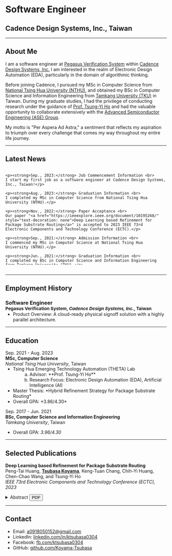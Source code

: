 # Software Engineer
## Cadence Design Systems, Inc., Taiwan
---

## About Me

I am a software engineer at [Pegasus Verification System](https://www.cadence.com/en_US/home/tools/digital-design-and-signoff/silicon-signoff/pegasus-verification-system.html) within [Cadence Design Systems, Inc.](https://www.cadence.com/en_US/home.html)
I am interested in the realm of Electronic Design Automation (EDA), particularly in the domain of algorithmic thinking.

Before joining Cadence, I pursued my MSc in Computer Science from [National Tsing Hua University (NTHU)](https://nthu-en.site.nthu.edu.tw/), and obtained my BSc in Computer Science and Information Engineering from [Tamkang University (TKU)](https://english.tku.edu.tw/) in Taiwan.
During my graduate studies, I had the privilege of conducting research under the guidance of [Prof. Tsung-Yi Ho](https://tsungyiho.github.io/) and had the valuable opportunity to collaborate extensively with the [Advanced Semiconductor Engineering (ASE) Group](https://ase.aseglobal.com/#gsc.tab=0).

My motto is "Per Aspera Ad Astra," a sentiment that reflects my aspiration to triumph over every challenge that comes my way throughout my entire life journey.

---

## Latest News
<div style="overflow: auto; max-height: 300px;">

    <p><strong>Sep., 2023:</strong> Job Commencement Information <br>
    I start my first job as a software engineer at Cadence Design Systems, Inc., Taiwan!</p>

    <p><strong>Aug., 2023:</strong> Graduation Information <br>
    I completed my MSc in Computer Science from National Tsing Hua University (NTHU).</p>

    <p><strong>Nov., 2022:</strong> Paper Acceptance <br>
    Our paper "<a href="https://ieeexplore.ieee.org/document/10195268/" style="text-decoration: none">Deep Learning based Refinement for Package Substrate Routing</a>" is accepted to 2023 IEEE 73rd Electronic Components and Technology Conference (ECTC).</p>
    
    <p><strong>Sep., 2021:</strong> Admission Information <br>
    I commenced my MSc in Computer Science at National Tsing Hua University (NTHU).</p>
    
    <p><strong>Jun., 2021:</strong> Graduation Information <br>
    I completed my BSc in Computer Science and Information Engineering from Tamkang University (TKU).</p>
    
    <p><strong>Sep., 2017:</strong> Admission Information <br>
    I commenced my BSc in Computer Science and Information Engineering at Tamkang University (TKU).</p>
    
</div>
<br>

---

## Employment History

### **Software Engineer** <br> <span style="font-size:smaller;"> Pegasus Verification System, *Cadence Design Systems, Inc.*, Taiwan </span>

<div style="margin-top: -15px;">
<ul>
  <li>Product Overview: A cloud-ready physical signoff solution with a highly parallel architecture.</li>
</ul>
</div>

---

## Education

Sep. 2021 - Aug. 2023 <br> **MSc, Computer Science** <br> *National Tsing Hua University*, Taiwan

<div style="margin-top: -15px;">
<ul>
  <li>Tsing Hua Emerging Technology Automation (THETA) Lab
    <ol style="list-style-type: lower-alpha; padding-bottom: 0;">
    <li style="margin-left:2em">Advisor: **Prof. Tsung-Yi Ho**</li>
    <li style="margin-left:2em; padding-bottom: 0;">Research Focus: Electronic Design Automation (EDA), Artificial Intelligence (AI)</li>
    </ol>
  </li>
  <li>Master Thesis: *Hybrid Refinement Strategy for Package Substrate Routing*</li>
  <li>Overall GPA: *3.86/4.30*</li>
</ul>
</div>

Sep. 2017 - Jun. 2021 <br> **BSc, Computer Science and Information Engineering** <br> *Tamkang University*, Taiwan
- Overall GPA: *3.96/4.30*

---

## Selected Publications

**Deep Learning based Refinement for Package Substrate Routing**  
Peng-Tai Huang, <ins>**Tsubasa Koyama**</ins>, Keng-Tuan Chang, Chih-Yi Huang, Chen-Chao Wang, and Tsung-Yi Ho  
*IEEE 73rd Electronic Components and Technology Conference (ECTC), 2023* <br>

<div style="text-align: left; margin-top: -20px; display: inline-block;">
  <details id="abstract">
    <summary>Abstract</summary>
    <p>Heterogeneous integration packaging has become increasingly important due to recent rapid technological advancements. In these designs, substrate routing is a critical factor in terms of time to market. While there are some existing works and automatic routing tools available to help designers solve routing problems, they often result in poor performance due to the complex constraints and specifications of industrial designs. Manual revision of these results is time-consuming and can take weeks. In this work, we propose a deep learning approach to improving the area distribution and reducing detours in the autorouting results of industrial Flip-Chip Ball Grid Array (FCBGA) substrate designs, with the goal of reducing the time needed for manual modification. Experimental results show that our proposed methods can effectively refine both detours and area distribution in auto-routing results, producing results that are similar to manual routing. We also successfully reduce the modification time compared to manual one.</p>
  </details>
</div>
<div style="text-align: left; margin-top: -20px; display: inline-block;">
  <a href="assets/pdf/Deep_Learning_based_Refinement_for_Package_Substrate_Routing.pdf" target="_blank">
    <button>PDF</button>
  </a>
</div>
<br>

---

## Contact

- Email: a0918050152@gmail.com
- LinkedIn: [linkedin.com/in/ktsubasa0304](https://linkedin.com/in/ktsubasa0304)
- Facebook: [fb.com/ktsubasa0304](https://fb.com/ktsubasa0304)
- GitHub: [github.com/Koyama-Tsubasa](https://github.com/Koyama-Tsubasa)
